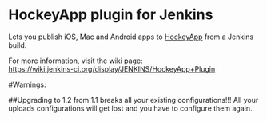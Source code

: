# HockeyApp plugin for Jenkins

Lets you publish iOS, Mac and Android apps to [HockeyApp](http://hockeyapp.net/) from a Jenkins build.

For more information, visit the wiki page:  
<https://wiki.jenkins-ci.org/display/JENKINS/HockeyApp+Plugin>

#Warnings:

##Upgrading to 1.2 from 1.1 breaks all your existing configurations!!! All your uploads configurations will get lost and you have to configure them again.
